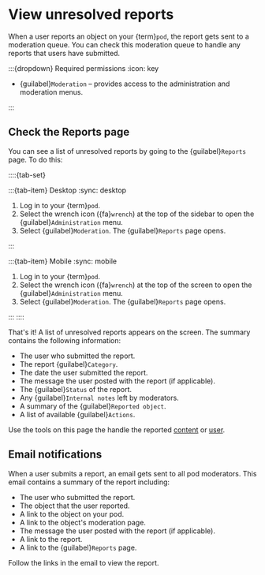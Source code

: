 # View unresolved reports

When a user reports an object on your {term}`pod`, the report gets sent to a moderation queue. You can check this moderation queue to handle any reports that users have submitted.

:::{dropdown} Required permissions
:icon: key

- {guilabel}`Moderation` – provides access to the administration and moderation menus.

:::

## Check the Reports page

You can see a list of unresolved reports by going to the {guilabel}`Reports` page. To do this:

::::{tab-set}

:::{tab-item} Desktop
:sync: desktop

1. Log in to your {term}`pod`.
2. Select the wrench icon ({fa}`wrench`) at the top of the sidebar to open the {guilabel}`Administration` menu.
3. Select {guilabel}`Moderation`. The {guilabel}`Reports` page opens.

:::

:::{tab-item} Mobile
:sync: mobile

1. Log in to your {term}`pod`.
2. Select the wrench icon ({fa}`wrench`) at the top of the screen to open the {guilabel}`Administration` menu.
3. Select {guilabel}`Moderation`. The {guilabel}`Reports` page opens.

:::
::::

That's it! A list of unresolved reports appears on the screen. The summary contains the following information:

- The user who submitted the report.
- The report {guilabel}`Category`.
- The date the user submitted the report.
- The message the user posted with the report (if applicable).
- The {guilabel}`Status` of the report.
- Any {guilabel}`Internal notes` left by moderators.
- A summary of the {guilabel}`Reported object`.
- A list of available {guilabel}`Actions`.

Use the tools on this page the handle the reported [content](handle_content.md) or [user](handle_users.md).

## Email notifications

When a user submits a report, an email gets sent to all pod moderators. This email contains a summary of the report including:

- The user who submitted the report.
- The object that the user reported.
- A link to the object on your pod.
- A link to the object's moderation page.
- The message the user posted with the report (if applicable).
- A link to the report.
- A link to the {guilabel}`Reports` page.

Follow the links in the email to view the report.
